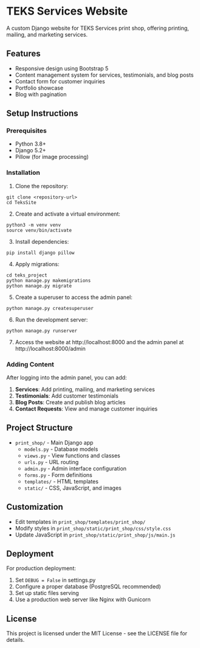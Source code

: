 # TEKS Services Website

A custom Django website for TEKS Services print shop, offering printing, mailing, and marketing services.

## Features

- Responsive design using Bootstrap 5
- Content management system for services, testimonials, and blog posts
- Contact form for customer inquiries
- Portfolio showcase
- Blog with pagination

## Setup Instructions

### Prerequisites

- Python 3.8+
- Django 5.2+
- Pillow (for image processing)

### Installation

1. Clone the repository:
```
git clone <repository-url>
cd TeksSite
```

2. Create and activate a virtual environment:
```
python3 -m venv venv
source venv/bin/activate
```

3. Install dependencies:
```
pip install django pillow
```

4. Apply migrations:
```
cd teks_project
python manage.py makemigrations
python manage.py migrate
```

5. Create a superuser to access the admin panel:
```
python manage.py createsuperuser
```

6. Run the development server:
```
python manage.py runserver
```

7. Access the website at http://localhost:8000 and the admin panel at http://localhost:8000/admin

### Adding Content

After logging into the admin panel, you can add:

1. **Services**: Add printing, mailing, and marketing services
2. **Testimonials**: Add customer testimonials
3. **Blog Posts**: Create and publish blog articles
4. **Contact Requests**: View and manage customer inquiries

## Project Structure

- `print_shop/` - Main Django app
  - `models.py` - Database models
  - `views.py` - View functions and classes
  - `urls.py` - URL routing
  - `admin.py` - Admin interface configuration
  - `forms.py` - Form definitions
  - `templates/` - HTML templates
  - `static/` - CSS, JavaScript, and images

## Customization

- Edit templates in `print_shop/templates/print_shop/`
- Modify styles in `print_shop/static/print_shop/css/style.css`
- Update JavaScript in `print_shop/static/print_shop/js/main.js`

## Deployment

For production deployment:

1. Set `DEBUG = False` in settings.py
2. Configure a proper database (PostgreSQL recommended)
3. Set up static files serving
4. Use a production web server like Nginx with Gunicorn

## License

This project is licensed under the MIT License - see the LICENSE file for details.
